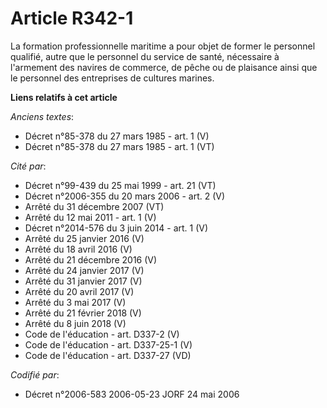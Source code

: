 # Article R342-1

La formation professionnelle maritime a pour objet de former le personnel qualifié, autre que le personnel du service de
santé, nécessaire à l'armement des navires de commerce, de pêche ou de plaisance ainsi que le personnel des entreprises de
cultures marines.

**Liens relatifs à cet article**

_Anciens textes_:

  - Décret n°85-378 du 27 mars 1985 - art. 1 (V)
  - Décret n°85-378 du 27 mars 1985 - art. 1 (VT)

_Cité par_:

  - Décret n°99-439 du 25 mai 1999 - art. 21 (VT)
  - Décret n°2006-355 du 20 mars 2006 - art. 2 (V)
  - Arrêté du 31 décembre 2007 (VT)
  - Arrêté du 12 mai 2011 - art. 1 (V)
  - Décret n°2014-576 du 3 juin 2014 - art. 1 (V)
  - Arrêté du 25 janvier 2016 (V)
  - Arrêté du 18 avril 2016 (V)
  - Arrêté du 21 décembre 2016 (V)
  - Arrêté du 24 janvier 2017 (V)
  - Arrêté du 31 janvier 2017 (V)
  - Arrêté du 20 avril 2017 (V)
  - Arrêté du 3 mai 2017 (V)
  - Arrêté du 21 février 2018 (V)
  - Arrêté du 8 juin 2018 (V)
  - Code de l'éducation - art. D337-2 (V)
  - Code de l'éducation - art. D337-25-1 (V)
  - Code de l'éducation - art. D337-27 (VD)

_Codifié par_:

  - Décret n°2006-583 2006-05-23 JORF 24 mai 2006
